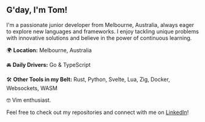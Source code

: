 <h2>G'day, I'm Tom!</h2>

I'm a passionate junior developer from Melbourne, Australia, always eager to explore new languages and frameworks. I enjoy tackling unique problems with innovative solutions and believe in the power of continuous learning.<br>

🌍 <strong>Location:</strong> Melbourne, Australia

🚘 <strong>Daily Drivers:</strong> Go & TypeScript

🛠️ <strong>Other Tools in my Belt:</strong> Rust, Python, Svelte, Lua, Zig, Docker, Websockets, WASM

🤓 Vim enthusiast.

Feel free to check out my repositories and connect with me on <a href="https://www.linkedin.com/in/ts-matthews/">LinkedIn</a>!
